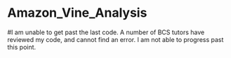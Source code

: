 # Amazon_Vine_Analysis

#I am unable to get past the last code. A number of BCS tutors have reviewed my code, and cannot find an error. I am not able to progress past this point.
